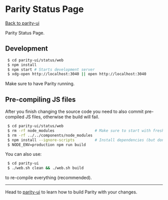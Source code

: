 # Parity Status Page

[Back to parity-ui](../README.md)

Parity Status Page.

## Development

```bash
 $ cd parity-ui/status/web
 $ npm install
 $ npm start # Starts development server
 $ xdg-open http://localhost:3040 || open http://localhost:3040
```

Make sure to have Parity running.

## Pre-compiling JS files

After you finish changing the source code you need to also commit pre-compiled JS files, otherwise the build will fail.

```bash
 $ cd parity-ui/status/web
 $ rm -rf node_modules                  # Make sure to start with fresh dependencies
 $ rm -rf ../../components/node_modules
 $ npm install --ignore-scripts         # Install dependencies (but don't link components)
 $ NODE_ENV=production npm run build
```

You can also use:

```bash
 $ cd parity-ui
 $ ./web.sh clean && ./web.sh build
```

to re-compile everything (recommended).

---

Head to [parity-ui](../README.md) to learn how to build Parity with your changes.

